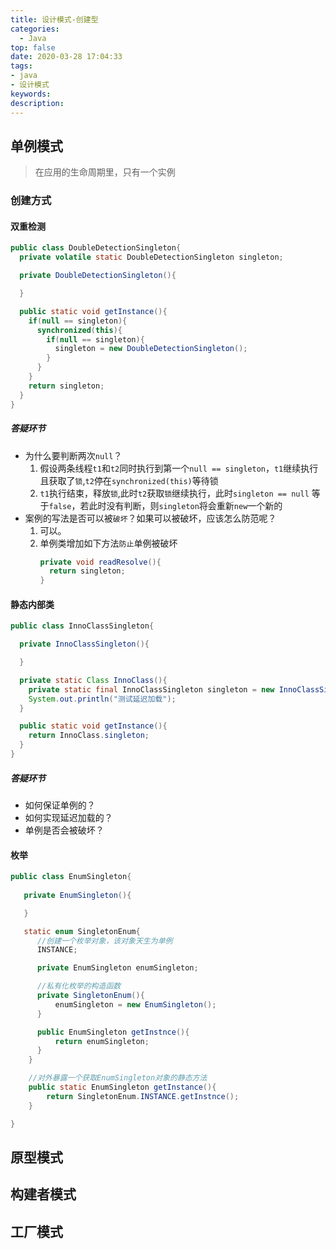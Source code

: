 ```yaml
---
title: 设计模式-创建型
categories:
  - Java
top: false
date: 2020-03-28 17:04:33
tags:
- java
- 设计模式
keywords:
description: 
---
```


## 单例模式
> 在应用的生命周期里，只有一个实例
### 创建方式
#### 双重检测
  ```java
  public class DoubleDetectionSingleton{
    private volatile static DoubleDetectionSingleton singleton;
  
    private DoubleDetectionSingleton(){
  
    }
  
    public static void getInstance(){
      if(null == singleton){
        synchronized(this){
          if(null == singleton){
            singleton = new DoubleDetectionSingleton();
          }
        }
      }
      return singleton;
    }
  }
  ```

  ##### 答疑环节

  - 为什么要判断两次`null`？
    1. 假设两条线程`t1`和`t2`同时执行到第一个`null == singleton`，`t1`继续执行且获取了`锁`,`t2`停在`synchronized(this)`等待锁
    2. `t1`执行结束，释放`锁`,此时`t2`获取`锁`继续执行，此时`singleton == null` 等于`false`，若此时没有判断，则`singleton`将会重新`new`一个新的
  - 案例的写法是否可以被`破坏`？如果可以被破坏，应该怎么防范呢？
    1. 可以。
    2. 单例类增加如下方法`防止`单例被破坏
        ```java
        private void readResolve(){
          return singleton;
        }
        ```

#### 静态内部类
  ```java
  public class InnoClassSingleton{
  
    private InnoClassSingleton(){
  
    }

    private static Class InnoClass(){
      private static final InnoClassSingleton singleton = new InnoClassSingleton();
      System.out.println("测试延迟加载");
    }
  
    public static void getInstance(){
      return InnoClass.singleton;
    }
  }
  ```

  ##### 答疑环节

  - 如何保证单例的？
  - 如何实现延迟加载的？
  - 单例是否会被破坏？
  
#### 枚举
  ````java
  public class EnumSingleton{
     
     private EnumSingleton(){

     }

     static enum SingletonEnum{
        //创建一个枚举对象，该对象天生为单例
        INSTANCE;

        private EnumSingleton enumSingleton;

        //私有化枚举的构造函数
        private SingletonEnum(){
            enumSingleton = new EnumSingleton();
        }

        public EnumSingleton getInstnce(){
            return enumSingleton;
        }
      }

      //对外暴露一个获取EnumSingleton对象的静态方法
      public static EnumSingleton getInstance(){
          return SingletonEnum.INSTANCE.getInstnce();
      }

  }
  ````

## 原型模式
## 构建者模式
## 工厂模式

